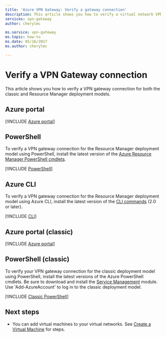 ```yaml
---
title: 'Azure VPN Gateway: Verify a gateway connection'
description: This article shows you how to verify a virtual network VPN Gateway connection.
services: vpn-gateway
author: cherylmc

ms.service: vpn-gateway
ms.topic: how-to
ms.date: 05/16/2017
ms.author: cherylmc

---
```

# Verify a VPN Gateway connection

This article shows you how to verify a VPN gateway connection for both the classic and Resource Manager deployment models.

## Azure portal

[!INCLUDE [Azure portal](../../includes/vpn-gateway-verify-connection-portal-rm-include.md)]

## PowerShell

To verify a VPN gateway connection for the Resource Manager deployment model using PowerShell, install the latest version of the [Azure Resource Manager PowerShell cmdlets](/powershell/azure/overview).

[!INCLUDE [PowerShell](../../includes/vpn-gateway-verify-connection-ps-rm-include.md)]

## Azure CLI

To verify a VPN gateway connection for the Resource Manager deployment model using Azure CLI, install the latest version of the [CLI commands](https://docs.microsoft.com/cli/azure/install-azure-cli) (2.0 or later).

[!INCLUDE [CLI](../../includes/vpn-gateway-verify-connection-cli-rm-include.md)]


## Azure portal (classic)

[!INCLUDE [Azure portal](../../includes/vpn-gateway-verify-connection-azureportal-classic-include.md)]

## PowerShell (classic)

To verify your VPN gateway connection for the classic deployment model using PowerShell, install the latest versions of the Azure PowerShell cmdlets. Be sure to download and install the [Service Management](https://docs.microsoft.com/powershell/azure/servicemanagement/install-azure-ps?view=azuresmps-4.0.0#azure-service-management-cmdlets) module. Use 'Add-AzureAccount' to log in to the classic deployment model.

[!INCLUDE [Classic PowerShell](../../includes/vpn-gateway-verify-connection-ps-classic-include.md)]

## Next steps

* You can add virtual machines to your virtual networks. See [Create a Virtual Machine](../virtual-machines/virtual-machines-windows-hero-tutorial.md?toc=%2fazure%2fvirtual-machines%2fwindows%2ftoc.json) for steps.
